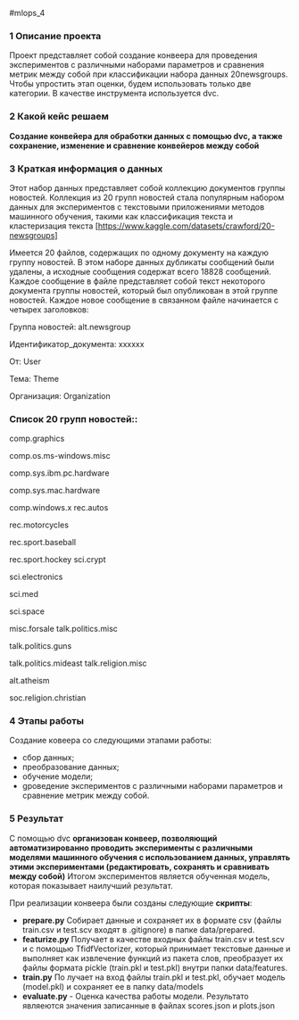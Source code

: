 #mlops_4
### 1 Описание проекта

Проект представляет собой создание конвеера для проведения экспериментов с различными наборами параметров и сравнения метрик между собой 
при классификации набора данных 20newsgroups. Чтобы упростить этап оценки, будем использовать только две категории. В качестве инструмента используется dvc.


### 2 Какой кейс решаем

**Cоздание конвейера для обработки данных с помощью dvc, а также сохранение, изменение и сравнение конвейеров между собой**


### 3 Краткая информация о данных

Этот набор данных представляет собой коллекцию документов группы новостей. Коллекция из 20 групп новостей стала популярным набором данных для экспериментов с текстовыми приложениями методов машинного обучения, такими как классификация текста и кластеризация текста [https://www.kaggle.com/datasets/crawford/20-newsgroups]

Имеется 20 файлов, содержащих по одному документу на каждую группу новостей. В этом наборе данных дубликаты сообщений были удалены, а исходные сообщения содержат всего 18828 сообщений. Каждое сообщение в файле представляет собой текст некоторого документа группы новостей, который был опубликован в этой группе новостей.
Каждое новое сообщение в связанном файле начинается с четырех заголовков:

Группа новостей: alt.newsgroup

Идентификатор_документа: xxxxxx

От: User

Тема: Theme

Организация: Organization


### Список 20 групп новостей::

comp.graphics

comp.os.ms-windows.misc

comp.sys.ibm.pc.hardware

comp.sys.mac.hardware

comp.windows.x rec.autos

rec.motorcycles

rec.sport.baseball

rec.sport.hockey sci.crypt

sci.electronics

sci.med

sci.space

misc.forsale talk.politics.misc

talk.politics.guns

talk.politics.mideast talk.religion.misc

alt.atheism

soc.religion.christian


### 4 Этапы работы

Создание ковеера со следующими этапами работы:

- cбор данных;
- преобразование данных;
- обучение модели;
- gроведение экспериментов с различными наборами параметров и сравнение метрик между собой.


### 5 Результат

С помощью dvc **организован конвеер, позволяющий автоматизированно проводить эксперименты с различными моделями машинного обучения с использованием данных, управлять этими экспериментами (редактировать, сохранять и сравнивать между собой)** Итогом экспериментов является обученная модель, которая показывает наилучший результат.

При реализации конвеера были созданы следующие **скрипты**:
- **prepare.py** Coбирает данные и сохраняет их в формате csv (файлы train.csv и test.scv входят в .gitignore) в папке data/prepared.
- **featurize.py** Получает в качестве входных файлы train.csv и test.scv и с помощью TfidfVectorizer, который принимает текстовые данные и выполняет как извлечение функций из пакета слов, преобразует их файлы формата pickle (train.pkl и test.pkl) внутри папки data/features.
- **train.py** По лучает на вход файлы train.pkl и test.pkl, обучает модель (model.pkl) и сохраняет ее в папку data/models
- **evaluate.py** - Оценка качества работы модели. Результато являеются значения записанные в файлах scores.json и plots.json
